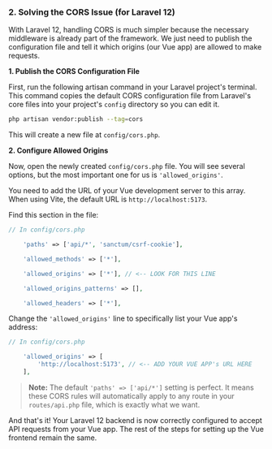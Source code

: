 ### 2. Solving the CORS Issue (for Laravel 12)

With Laravel 12, handling CORS is much simpler because the necessary middleware is already part of the framework. We just need to publish the configuration file and tell it which origins (our Vue app) are allowed to make requests.

**1. Publish the CORS Configuration File**

First, run the following artisan command in your Laravel project's terminal. This command copies the default CORS configuration file from Laravel's core files into your project's `config` directory so you can edit it.

```bash
php artisan vendor:publish --tag=cors
```

This will create a new file at `config/cors.php`.

**2. Configure Allowed Origins**

Now, open the newly created `config/cors.php` file. You will see several options, but the most important one for us is `'allowed_origins'`.

You need to add the URL of your Vue development server to this array. When using Vite, the default URL is `http://localhost:5173`.

Find this section in the file:

```php
// In config/cors.php

    'paths' => ['api/*', 'sanctum/csrf-cookie'],

    'allowed_methods' => ['*'],

    'allowed_origins' => ['*'], // <-- LOOK FOR THIS LINE

    'allowed_origins_patterns' => [],

    'allowed_headers' => ['*'],
```

Change the `'allowed_origins'` line to specifically list your Vue app's address:

```php
// In config/cors.php

    'allowed_origins' => [
        'http://localhost:5173', // <-- ADD YOUR VUE APP's URL HERE
    ],
```

> **Note:** The default `'paths' => ['api/*']` setting is perfect. It means these CORS rules will automatically apply to any route in your `routes/api.php` file, which is exactly what we want.

And that's it! Your Laravel 12 backend is now correctly configured to accept API requests from your Vue app. The rest of the steps for setting up the Vue frontend remain the same.
